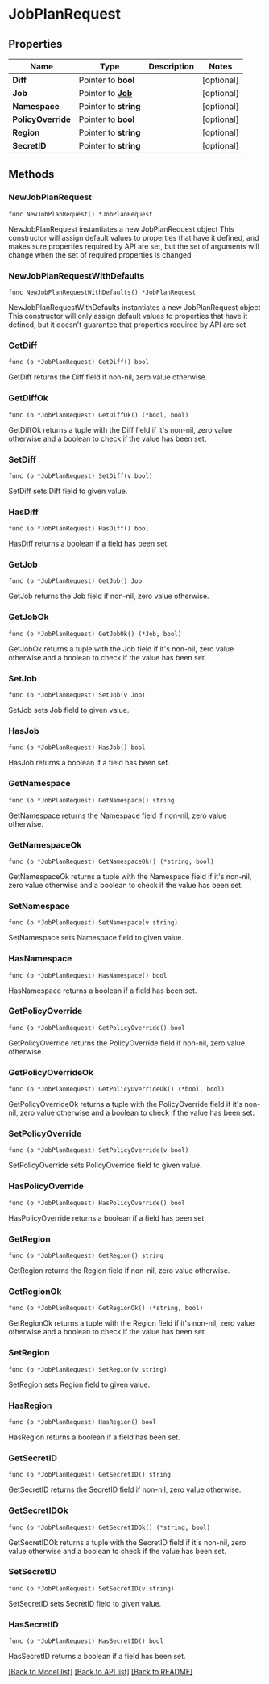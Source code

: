 # JobPlanRequest

## Properties

Name | Type | Description | Notes
------------ | ------------- | ------------- | -------------
**Diff** | Pointer to **bool** |  | [optional] 
**Job** | Pointer to [**Job**](Job.md) |  | [optional] 
**Namespace** | Pointer to **string** |  | [optional] 
**PolicyOverride** | Pointer to **bool** |  | [optional] 
**Region** | Pointer to **string** |  | [optional] 
**SecretID** | Pointer to **string** |  | [optional] 

## Methods

### NewJobPlanRequest

`func NewJobPlanRequest() *JobPlanRequest`

NewJobPlanRequest instantiates a new JobPlanRequest object
This constructor will assign default values to properties that have it defined,
and makes sure properties required by API are set, but the set of arguments
will change when the set of required properties is changed

### NewJobPlanRequestWithDefaults

`func NewJobPlanRequestWithDefaults() *JobPlanRequest`

NewJobPlanRequestWithDefaults instantiates a new JobPlanRequest object
This constructor will only assign default values to properties that have it defined,
but it doesn't guarantee that properties required by API are set

### GetDiff

`func (o *JobPlanRequest) GetDiff() bool`

GetDiff returns the Diff field if non-nil, zero value otherwise.

### GetDiffOk

`func (o *JobPlanRequest) GetDiffOk() (*bool, bool)`

GetDiffOk returns a tuple with the Diff field if it's non-nil, zero value otherwise
and a boolean to check if the value has been set.

### SetDiff

`func (o *JobPlanRequest) SetDiff(v bool)`

SetDiff sets Diff field to given value.

### HasDiff

`func (o *JobPlanRequest) HasDiff() bool`

HasDiff returns a boolean if a field has been set.

### GetJob

`func (o *JobPlanRequest) GetJob() Job`

GetJob returns the Job field if non-nil, zero value otherwise.

### GetJobOk

`func (o *JobPlanRequest) GetJobOk() (*Job, bool)`

GetJobOk returns a tuple with the Job field if it's non-nil, zero value otherwise
and a boolean to check if the value has been set.

### SetJob

`func (o *JobPlanRequest) SetJob(v Job)`

SetJob sets Job field to given value.

### HasJob

`func (o *JobPlanRequest) HasJob() bool`

HasJob returns a boolean if a field has been set.

### GetNamespace

`func (o *JobPlanRequest) GetNamespace() string`

GetNamespace returns the Namespace field if non-nil, zero value otherwise.

### GetNamespaceOk

`func (o *JobPlanRequest) GetNamespaceOk() (*string, bool)`

GetNamespaceOk returns a tuple with the Namespace field if it's non-nil, zero value otherwise
and a boolean to check if the value has been set.

### SetNamespace

`func (o *JobPlanRequest) SetNamespace(v string)`

SetNamespace sets Namespace field to given value.

### HasNamespace

`func (o *JobPlanRequest) HasNamespace() bool`

HasNamespace returns a boolean if a field has been set.

### GetPolicyOverride

`func (o *JobPlanRequest) GetPolicyOverride() bool`

GetPolicyOverride returns the PolicyOverride field if non-nil, zero value otherwise.

### GetPolicyOverrideOk

`func (o *JobPlanRequest) GetPolicyOverrideOk() (*bool, bool)`

GetPolicyOverrideOk returns a tuple with the PolicyOverride field if it's non-nil, zero value otherwise
and a boolean to check if the value has been set.

### SetPolicyOverride

`func (o *JobPlanRequest) SetPolicyOverride(v bool)`

SetPolicyOverride sets PolicyOverride field to given value.

### HasPolicyOverride

`func (o *JobPlanRequest) HasPolicyOverride() bool`

HasPolicyOverride returns a boolean if a field has been set.

### GetRegion

`func (o *JobPlanRequest) GetRegion() string`

GetRegion returns the Region field if non-nil, zero value otherwise.

### GetRegionOk

`func (o *JobPlanRequest) GetRegionOk() (*string, bool)`

GetRegionOk returns a tuple with the Region field if it's non-nil, zero value otherwise
and a boolean to check if the value has been set.

### SetRegion

`func (o *JobPlanRequest) SetRegion(v string)`

SetRegion sets Region field to given value.

### HasRegion

`func (o *JobPlanRequest) HasRegion() bool`

HasRegion returns a boolean if a field has been set.

### GetSecretID

`func (o *JobPlanRequest) GetSecretID() string`

GetSecretID returns the SecretID field if non-nil, zero value otherwise.

### GetSecretIDOk

`func (o *JobPlanRequest) GetSecretIDOk() (*string, bool)`

GetSecretIDOk returns a tuple with the SecretID field if it's non-nil, zero value otherwise
and a boolean to check if the value has been set.

### SetSecretID

`func (o *JobPlanRequest) SetSecretID(v string)`

SetSecretID sets SecretID field to given value.

### HasSecretID

`func (o *JobPlanRequest) HasSecretID() bool`

HasSecretID returns a boolean if a field has been set.


[[Back to Model list]](../README.md#documentation-for-models) [[Back to API list]](../README.md#documentation-for-api-endpoints) [[Back to README]](../README.md)


